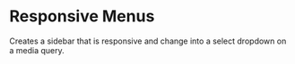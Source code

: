 # Responsive Menus

Creates a sidebar that is responsive and change into a select dropdown on a media query.